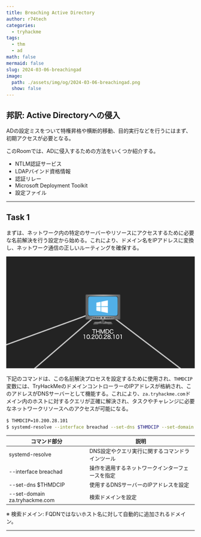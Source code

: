 ```yaml
---
title: Breaching Active Directory
author: r74tech
categories:
  - tryhackme
tags:
  - thm
  - ad
math: false
mermaid: false
slug: 2024-03-06-breachingad
image:
  path: ./assets/img/og/2024-03-06-breachingad.png
  show: false
---
```

## 邦訳: Active Directoryへの侵入

ADの設定ミスをついて特権昇格や横断的移動、目的実行などを行うにはまず、初期アクセスが必要となる。

このRoomでは、ADに侵入するための方法をいくつか紹介する。

- NTLM認証サービス
- LDAPバインド資格情報
- 認証リレー
- Microsoft Deployment Toolkit
- 設定ファイル

---

## Task 1

まずは、ネットワーク内の特定のサーバーやリソースにアクセスするために必要な名前解決を行う設定から始める。これにより、ドメイン名をIPアドレスに変換し、ネットワーク通信の正しいルーティングを確保する。

![Untitled](/assets/img/post/2024-03-06/Untitled.png)

下記のコマンドは、この名前解決プロセスを設定するために使用され、`THMDCIP`変数には、TryHackMeのドメインコントローラーのIPアドレスが格納され、このアドレスがDNSサーバーとして機能する。これにより、`za.tryhackme.com`ドメイン内のホストに対するクエリが正確に解決され、タスクやチャレンジに必要なネットワークリソースへのアクセスが可能になる。

```bash
$ THMDCIP=10.200.28.101
$ systemd-resolve --interface breachad --set-dns $THMDCIP --set-domain za.tryhackme.com
```

| コマンド部分 | 説明 |
| --- | --- |
| systemd-resolve | DNS設定やクエリ実行に関するコマンドラインツール |
| --interface breachad | 操作を適用するネットワークインターフェースを指定 |
| --set-dns $THMDCIP | 使用するDNSサーバーのIPアドレスを設定 |
| --set-domain za.tryhackme.com | 検索ドメインを設定 |

※ 検索ドメイン: FQDNではないホスト名に対して自動的に追加されるドメイン。

---
